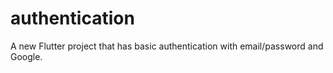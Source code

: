 # authentication

A new Flutter project that has basic authentication with email/password and Google.

